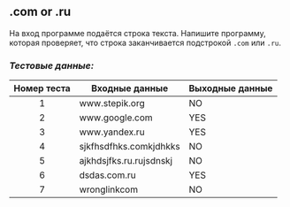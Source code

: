 ## .com or .ru

На вход программе подаётся строка текста. Напишите программу, которая проверяет,
что строка заканчивается подстрокой <code>.com</code> или <code>.ru</code>.

### *Тестовые данные:*

| Номер теста | Входные данные          | Выходные данные |
|:-----------:|-------------------------|-----------------|
|      1      | www\.stepik.org         | NO              |
|      2      | www\.google.com         | YES             |
|      3      | www\.yandex.ru          | YES             |
|      4      | sjkfhsdfhks.comkjdhkks  | NO              |
|      5      | ajkhdsjfks.ru.rujsdnskj | NO              |
|      6      | dsdas.com.ru            | YES             |
|      7      | wronglinkcom            | NO              |
